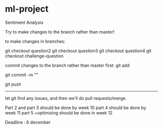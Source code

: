# ml-project
Sentiment Analysis

Try to make changes to the branch rather than master!

to make changes in branches:

git checkout question2
git checkout question3
git checkout question4
git checkout challenge-question

commit changes to the branch rather than master first:
git add <your file name>

git commit -m "<insert message here>"

git push

----------

let git find any issues, and then we'll do pull requests/merge.

Part 2 and part 3 should be done by week 10
part 4 should be done by week 11
part 5 +optimising should be done in week 12 

Deadline : 6 december